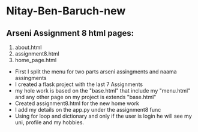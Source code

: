 # Nitay-Ben-Baruch-new

## Arseni Assignment 8 html pages:
1. about.html
2. assignment8.html
3. home_page.html

* First I split the menu for two parts arseni assingments and naama assingments
* I created a flask project with the last 7 Assignments
* my hole work is based on the "base.html" that include my "menu.html" and any other page on my project is extends "base.html"
* Created assignment8.html for the new home work
* I add my details on the app.py under the assignment8 func
* Using for loop and dictionary and only if the user is login he will see my uni, profile and my hobbies.

